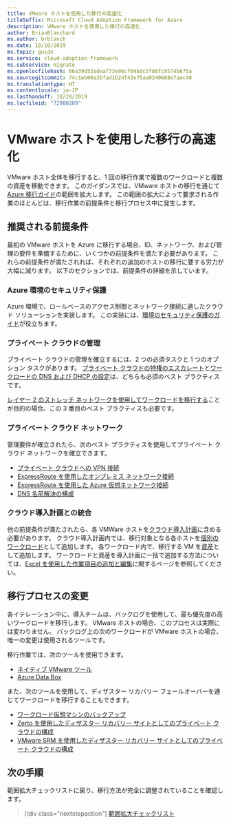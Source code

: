 ```yaml
---
title: VMware ホストを使用した移行の高速化
titleSuffix: Microsoft Cloud Adoption Framework for Azure
description: VMware ホストを使用した移行の高速化
author: BrianBlanchard
ms.author: brblanch
ms.date: 10/10/2019
ms.topic: guide
ms.service: cloud-adoption-framework
ms.subservice: migrate
ms.openlocfilehash: 66a39d53adeaf73e96cf04bdc5f80fc9574b675a
ms.sourcegitcommit: 74c1eb00a3bfad1b24f43e75ae0340688e7aec48
ms.translationtype: HT
ms.contentlocale: ja-JP
ms.lasthandoff: 10/28/2019
ms.locfileid: "72980209"
---
```

# <a name="accelerate-migration-with-vmware-hosts"></a>VMware ホストを使用した移行の高速化

VMware ホスト全体を移行すると、1 回の移行作業で複数のワークロードと複数の資産を移動できます。 このガイダンスでは、VMware ホストの移行を通じて [Azure 移行ガイド](../azure-migration-guide/index.md)の範囲を拡大します。 この範囲の拡大によって要求される作業のほとんどは、移行作業の前提条件と移行プロセス中に発生します。

## <a name="suggested-prerequisites"></a>推奨される前提条件

最初の VMware ホストを Azure に移行する場合、ID、ネットワーク、および管理の要件を準備するために、いくつかの前提条件を満たす必要があります。 これらの前提条件が満たされれば、それぞれの追加のホストの移行に要する労力が大幅に減ります。 以下のセクションでは、前提条件の詳細を示しています。

### <a name="secure-your-azure-environment"></a>Azure 環境のセキュリティ保護

Azure 環境で、ロールベースのアクセス制御とネットワーク接続に適したクラウド ソリューションを実装します。 この実装には、[環境のセキュリティ保護のガイド](https://docs.microsoft.com/azure/vmware-cloudsimple/private-cloud-secure?toc=https://docs.microsoft.com/azure/cloud-adoption-framework/toc.json&bc=https://docs.microsoft.com/azure/cloud-adoption-framework/_bread/toc.json)が役立ちます。

### <a name="private-cloud-management"></a>プライベート クラウドの管理

プライベート クラウドの管理を確立するには、2 つの必須タスクと 1 つのオプション タスクがあります。 [プライベート クラウドの特権のエスカレート](https://docs.microsoft.com/azure/vmware-cloudsimple/escalate-privileges?toc=https://docs.microsoft.com/azure/cloud-adoption-framework/toc.json&bc=https://docs.microsoft.com/azure/cloud-adoption-framework/_bread/toc.json)と[ワークロードの DNS および DHCP の設定](https://docs.microsoft.com/azure/vmware-cloudsimple/dns-dhcp-setup?toc=https://docs.microsoft.com/azure/cloud-adoption-framework/toc.json&bc=https://docs.microsoft.com/azure/cloud-adoption-framework/_bread/toc.json)は、どちらも必須のベスト プラクティスです。

[レイヤー 2 のストレッチ ネットワークを使用してワークロードを移行する](https://docs.microsoft.com/azure/vmware-cloudsimple/migration-layer-2-vpn?toc=https://docs.microsoft.com/azure/cloud-adoption-framework/toc.json&bc=https://docs.microsoft.com/azure/cloud-adoption-framework/_bread/toc.json)ことが目的の場合、この 3 番目のベスト プラクティスも必要です。

### <a name="private-cloud-networking"></a>プライベート クラウド ネットワーク

管理要件が確立されたら、次のベスト プラクティスを使用してプライベート クラウド ネットワークを確立できます。

- [プライベート クラウドへの VPN 接続](https://docs.microsoft.com/azure/vmware-cloudsimple/set-up-vpn?toc=https://docs.microsoft.com/azure/cloud-adoption-framework/toc.json&bc=https://docs.microsoft.com/azure/cloud-adoption-framework/_bread/toc.json)
- [ExpressRoute を使用したオンプレミス ネットワーク接続](https://docs.microsoft.com/azure/vmware-cloudsimple/on-premises-connection?toc=https://docs.microsoft.com/azure/cloud-adoption-framework/toc.json&bc=https://docs.microsoft.com/azure/cloud-adoption-framework/_bread/toc.json)
- [ExpressRoute を使用した Azure 仮想ネットワーク接続](https://docs.microsoft.com/azure/vmware-cloudsimple/azure-expressroute-connection?toc=https://docs.microsoft.com/azure/cloud-adoption-framework/toc.json&bc=https://docs.microsoft.com/azure/cloud-adoption-framework/_bread/toc.json)
- [DNS 名前解決の構成](https://docs.microsoft.com/azure/vmware-cloudsimple/on-premises-dns-setup?toc=https://docs.microsoft.com/azure/cloud-adoption-framework/toc.json&bc=https://docs.microsoft.com/azure/cloud-adoption-framework/_bread/toc.json)

### <a name="integration-with-the-cloud-adoption-plan"></a>クラウド導入計画との統合

他の前提条件が満たされたら、各 VMWare ホストを[クラウド導入計画](../../plan/template.md)に含める必要があります。 クラウド導入計画内では、移行対象となる各ホストを[個別のワークロード](../../plan/workloads.md)として追加します。 各ワークロード内で、移行する VM を[資産](../../plan/workloads.md)として追加します。 ワークロードと資産を導入計画に一括で追加する方法については、[Excel を使用した作業項目の追加と編集](https://docs.microsoft.com/azure/devops/boards/backlogs/office/bulk-add-modify-work-items-excel?view=azure-devops)に関するページを参照してください。

## <a name="migrate-process-changes"></a>移行プロセスの変更

各イテレーション中に、導入チームは、バックログを使用して、最も優先度の高いワークロードを移行します。 VMware ホストの場合、このプロセスは実際には変わりません。 バックログ上の次のワークロードが VMware ホストの場合、唯一の変更は使用されるツールです。

移行作業では、次のツールを使用できます。

- [ネイティブ VMware ツール](https://docs.microsoft.com/azure/vmware-cloudsimple/migrate-workloads?toc=https://docs.microsoft.com/azure/cloud-adoption-framework/toc.json&bc=https://docs.microsoft.com/azure/cloud-adoption-framework/_bread/toc.json)
- [Azure Data Box](https://docs.microsoft.com/azure/vmware-cloudsimple/migration-using-azure-data-box?toc=https://docs.microsoft.com/azure/cloud-adoption-framework/toc.json&bc=https://docs.microsoft.com/azure/cloud-adoption-framework/_bread/toc.json)

また、次のツールを使用して、ディザスター リカバリー フェールオーバーを通じてワークロードを移行することもできます。

- [ワークロード仮想マシンのバックアップ](https://docs.microsoft.com/azure/vmware-cloudsimple/backup-workloads-veeam?toc=https://docs.microsoft.com/azure/cloud-adoption-framework/toc.json&bc=https://docs.microsoft.com/azure/cloud-adoption-framework/_bread/toc.json)
- [Zerto を使用したディザスター リカバリー サイトとしてのプライベート クラウドの構成](https://docs.microsoft.com/azure/vmware-cloudsimple/disaster-recovery-zerto?toc=https://docs.microsoft.com/azure/cloud-adoption-framework/toc.json&bc=https://docs.microsoft.com/azure/cloud-adoption-framework/_bread/toc.json)
- [VMware SRM を使用したディザスター リカバリー サイトとしてのプライベート クラウドの構成](https://docs.microsoft.com/azure/vmware-cloudsimple/disaster-recovery-site-recovery-manager?toc=https://docs.microsoft.com/azure/cloud-adoption-framework/toc.json&bc=https://docs.microsoft.com/azure/cloud-adoption-framework/_bread/toc.json)

## <a name="next-steps"></a>次の手順

範囲拡大チェックリストに戻り、移行方法が完全に調整されていることを確認します。

> [!div class="nextstepaction"]
> [範囲拡大チェックリスト](./index.md)
